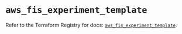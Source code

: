 # `aws_fis_experiment_template`

Refer to the Terraform Registry for docs: [`aws_fis_experiment_template`](https://registry.terraform.io/providers/hashicorp/aws/4.54.0/docs/resources/fis_experiment_template).
